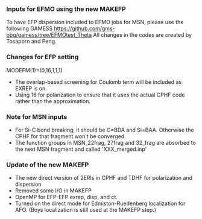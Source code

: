 ### Inputs for EFMO using the new MAKEFP
To have EFP dispersion included to EFMO jobs for MSN, 
please use the following GAMESS
https://github.com/gms-bbg/gamess/tree/EFMOtest_Theta
All changes in the codes are created by Tosaporn and Peng.

### Changes for EFP setting 
MODEFM(1)=(0,16,1,1,1)
 - The overlap-based screening for Coulomb term will be included as EXREP is on.
 - Using 16 for polarization to ensure that it uses the actual CPHF code rather than
   the approximation.

### Note for MSN inputs
 - For Si-C bond breaking, it should be C=BDA and Si=BAA. Otherwise the CPHF for that fragment won't be converged.
 - The function groups in MSN_22frag, 27frag and 32_frag are absorbed to the next MSN fragment and called 'XXX_merged.inp'

### Update of the new MAKEFP
 - The new direct version of 2ERIs in CPHF and TDHF for polarization and dispersion
 - Removed some I/O in MAKEFP
 - OpenMP for EFP-EFP exrep, disp, and ct.
 - Turned on the direct mode for Edmiston-Ruedenberg localization for AFO. (Boys localization
   is still used at the MAKEFP step.)

